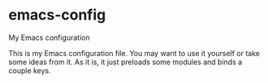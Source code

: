 # emacs-config
My Emacs configuration

This is my Emacs configuration file. You may want to use it yourself
or take some ideas from it. As it is, it just preloads some modules
and binds a couple keys.

